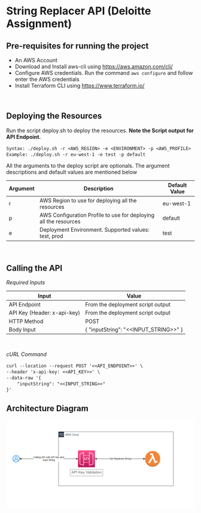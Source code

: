 # String Replacer API (Deloitte Assignment)

## Pre-requisites for running the project
* An AWS Account
* Download and Install aws-cli using https://aws.amazon.com/cli/
* Configure AWS credentials. Run the command `aws configure` and follow enter the AWS credentials
* Install Terraform CLI using https://www.terraform.io/

<br />

## Deploying the Resources
Run the script deploy.sh to deploy the resources. **Note the Script output for API Endpoint.**

```
Syntax: ./deploy.sh -r <AWS_REGION> -e <ENVIRONMENT> -p <AWS_PROFILE>
Example: ./deploy.sh -r eu-west-1 -e test -p default
```

All the arguments to the deploy script are optionals. The argument descriptions and default values are mentioned below

Argument | Description | Default Value
--- | --- | --- 
r | AWS Region to use for deploying all the resources | eu-west-1
p | AWS Configuration Profile to use for deploying all the resources | default
e | Deployment Environment. Supported values: test, prod  | test

<br />

## Calling the API

*Required Inputs* <br />

Input | Value 
--- | ---
API Endpoint | From the deployment script output
API Key (Header: x-api-key) | From the deployment script output
HTTP Method | POST
Body Input | { "inputString": "<<INPUT_STRING>>" }

<br />

*cURL Command* <br />

```
curl --location --request POST '<<API_ENDPOINT>>' \
--header 'x-api-key: <<API_KEY>>' \
--data-raw '{
    "inputString": "<<INPUT_STRING>>"
}'
```

## Architecture Diagram

![String Replacer Architecture](./images/architecture.png)